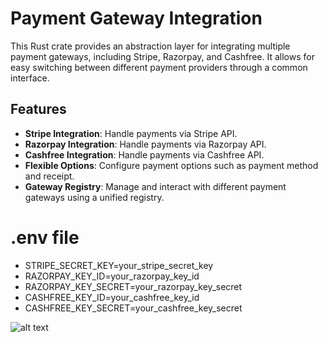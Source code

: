 # Payment Gateway Integration

This Rust crate provides an abstraction layer for integrating multiple payment gateways, including Stripe, Razorpay, and Cashfree. It allows for easy switching between different payment providers through a common interface.

## Features

- **Stripe Integration**: Handle payments via Stripe API.
- **Razorpay Integration**: Handle payments via Razorpay API.
- **Cashfree Integration**: Handle payments via Cashfree API.
- **Flexible Options**: Configure payment options such as payment method and receipt.
- **Gateway Registry**: Manage and interact with different payment gateways using a unified registry.

<!-- ## Installation

Add this crate to your `Cargo.toml`:

```toml
[dependencies]
unify = { path = "path/to/your/crate" } -->


# .env file 

- STRIPE_SECRET_KEY=your_stripe_secret_key
- RAZORPAY_KEY_ID=your_razorpay_key_id
- RAZORPAY_KEY_SECRET=your_razorpay_key_secret
- CASHFREE_KEY_ID=your_cashfree_key_id
- CASHFREE_KEY_SECRET=your_cashfree_key_secret


![alt text](image.png)
